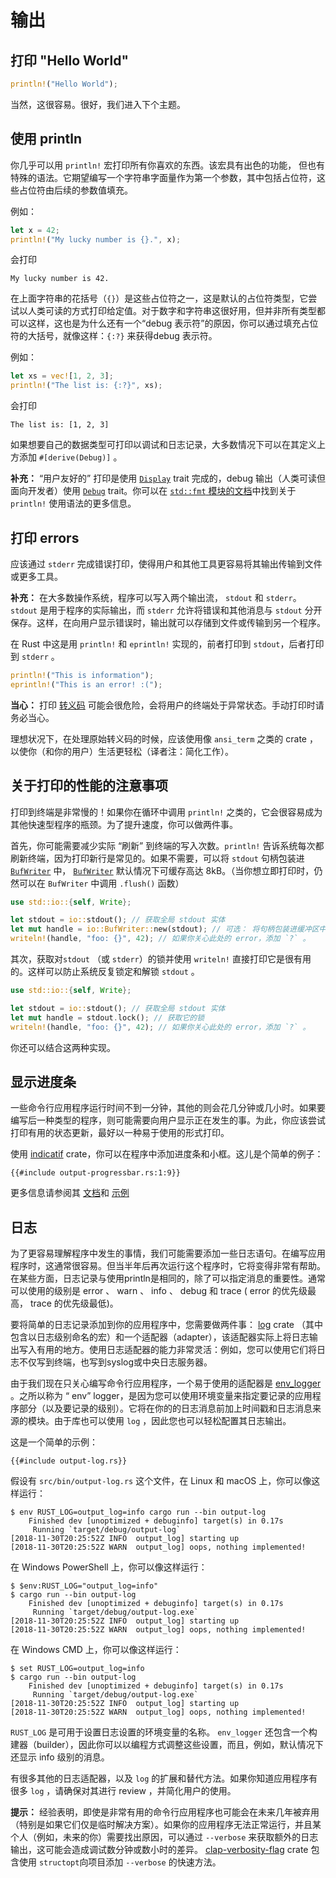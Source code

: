 # 输出

## 打印 "Hello World"

```rust
println!("Hello World");
```

当然，这很容易。很好，我们进入下个主题。

## 使用 println

你几乎可以用 `println!` 宏打印所有你喜欢的东西。该宏具有出色的功能， 但也有特殊的语法。它期望编写一个字符串字面量作为第一个参数，其中包括占位符，这些占位符由后续的参数值填充。

例如：

```rust
let x = 42;
println!("My lucky number is {}.", x);
```

会打印

```console
My lucky number is 42.
```

在上面字符串的花括号（`{}`）是这些占位符之一，这是默认的占位符类型，它尝试以人类可读的方式打印给定值。对于数字和字符串这很好用，但并非所有类型都可以这样，这也是为什么还有一个“debug 表示符”的原因，你可以通过填充占位符的大括号，就像这样：`{:?}` 来获得debug 表示符。

例如：

```rust
let xs = vec![1, 2, 3];
println!("The list is: {:?}", xs);
```

会打印

```console
The list is: [1, 2, 3]
```

如果想要自己的数据类型可打印以调试和日志记录，大多数情况下可以在其定义上方添加 `#[derive(Debug)]` 。

<aside>

**补充：**
“用户友好的” 打印是使用 [`Display`] trait 完成的，debug 输出（人类可读但面向开发者）使用 [`Debug`] trait。你可以在 [`std::fmt` 模块的文档][std::fmt]中找到关于 `println!` 使用语法的更多信息。

[`Display`]: https://doc.rust-lang.org/1.39.0/std/fmt/trait.Display.html
[`Debug`]: https://doc.rust-lang.org/1.39.0/std/fmt/trait.Debug.html
[std::fmt]: https://doc.rust-lang.org/1.39.0/std/fmt/index.html

</aside>

## 打印 errors

应该通过 `stderr` 完成错误打印，使得用户和其他工具更容易将其输出传输到文件或更多工具。

<aside>

**补充：**
在大多数操作系统，程序可以写入两个输出流， `stdout` 和 `stderr`。 `stdout` 是用于程序的实际输出，而 `stderr` 允许将错误和其他消息与 `stdout` 分开保存。这样，在向用户显示错误时，输出就可以存储到文件或传输到另一个程序。

</aside>

在 Rust 中这是用 `println!` 和 `eprintln!` 实现的，前者打印到 `stdout`，后者打印到 `stderr` 。

```rust
println!("This is information");
eprintln!("This is an error! :(");
```

<aside>

**当心：**
打印 [转义码][escape codes] 可能会很危险，会将用户的终端处于异常状态。手动打印时请务必当心。

[escape codes]: https://en.wikipedia.org/wiki/ANSI_escape_code

理想状况下，在处理原始转义码的时候，应该使用像 `ansi_term` 之类的 crate ，以使你（和你的用户）生活更轻松（译者注：简化工作）。

</aside>

## 关于打印的性能的注意事项

打印到终端是非常慢的！如果你在循环中调用 `println!` 之类的，它会很容易成为其他快速型程序的瓶颈。为了提升速度，你可以做两件事。

首先，你可能需要减少实际 “刷新” 到终端的写入次数。`println!` 告诉系统每次都刷新终端，因为打印新行是常见的。如果不需要，可以将 `stdout` 句柄包装进 [`BufWriter`] 中， [`BufWriter`] 默认情况下可缓存高达 8kB。（当你想立即打印时，仍然可以在 `BufWriter` 中调用 `.flush()` 函数）

```rust
use std::io::{self, Write};

let stdout = io::stdout(); // 获取全局 stdout 实体
let mut handle = io::BufWriter::new(stdout); // 可选： 将句柄包装进缓冲区中
writeln!(handle, "foo: {}", 42); // 如果你关心此处的 error，添加 `?` 。
```

其次，获取对`stdout` （或 `stderr`）的锁并使用 `writeln!` 直接打印它是很有用的。这样可以防止系统反复锁定和解锁 `stdout` 。

```rust
use std::io::{self, Write};

let stdout = io::stdout(); // 获取全局 stdout 实体
let mut handle = stdout.lock(); // 获取它的锁
writeln!(handle, "foo: {}", 42); // 如果你关心此处的 error，添加 `?` 。
```

你还可以结合这两种实现。

[`BufWriter`]: https://doc.rust-lang.org/1.39.0/std/io/struct.BufWriter.html

## 显示进度条

一些命令行应用程序运行时间不到一分钟，其他的则会花几分钟或几小时。如果要编写后一种类型的程序，则可能需要向用户显示正在发生的事。为此，你应该尝试打印有用的状态更新，最好以一种易于使用的形式打印。

使用 [indicatif] crate，你可以在程序中添加进度条和小框。这儿是个简单的例子：

```rust,ignore
{{#include output-progressbar.rs:1:9}}
```

更多信息请参阅其 [文档][indicatif docs]和 [示例][indicatif examples]

[indicatif]: https://crates.io/crates/indicatif
[indicatif docs]: https://docs.rs/indicatif
[indicatif examples]: https://github.com/mitsuhiko/indicatif/tree/master/examples

## 日志

为了更容易理解程序中发生的事情，我们可能需要添加一些日志语句。在编写应用程序时，这通常很容易。但当半年后再次运行这个程序时，它将变得非常有帮助。在某些方面，日志记录与使用println是相同的，除了可以指定消息的重要性。通常可以使用的级别是 error 、 warn 、 info 、 debug 和 trace ( error 的优先级最高， trace 的优先级最低)。

要将简单的日志记录添加到你的应用程序中，您需要做两件事： [log] crate （其中包含以日志级别命名的宏）和一个适配器（adapter），该适配器实际上将日志输出写入有用的地方。使用日志适配器的能力非常灵活：例如，您可以使用它们将日志不仅写到终端，也写到syslog或中央日志服务器。

[syslog]: https://en.wikipedia.org/wiki/Syslog

由于我们现在只关心编写命令行应用程序，一个易于使用的适配器是 [env_logger] 。之所以称为 “ env” logger，是因为您可以使用环境变量来指定要记录的应用程序部分（以及要记录的级别）。它将在你的的日志消息前加上时间戳和日志消息来源的模块。由于库也可以使用 `log` ，因此您也可以轻松配置其日志输出。

这是一个简单的示例：

[log]: https://crates.io/crates/log
[env_logger]: https://crates.io/crates/env_logger

```rust,ignore
{{#include output-log.rs}}
```

假设有 `src/bin/output-log.rs` 这个文件，在 Linux 和 macOS 上，你可以像这样运行：
```console
$ env RUST_LOG=output_log=info cargo run --bin output-log
    Finished dev [unoptimized + debuginfo] target(s) in 0.17s
     Running `target/debug/output-log`
[2018-11-30T20:25:52Z INFO  output_log] starting up
[2018-11-30T20:25:52Z WARN  output_log] oops, nothing implemented!
```

在 Windows PowerShell 上，你可以像这样运行：
```console
$ $env:RUST_LOG="output_log=info"
$ cargo run --bin output-log
    Finished dev [unoptimized + debuginfo] target(s) in 0.17s
     Running `target/debug/output-log.exe`
[2018-11-30T20:25:52Z INFO  output_log] starting up
[2018-11-30T20:25:52Z WARN  output_log] oops, nothing implemented!
```

在 Windows CMD 上，你可以像这样运行：
```console
$ set RUST_LOG=output_log=info
$ cargo run --bin output-log
    Finished dev [unoptimized + debuginfo] target(s) in 0.17s
     Running `target/debug/output-log.exe`
[2018-11-30T20:25:52Z INFO  output_log] starting up
[2018-11-30T20:25:52Z WARN  output_log] oops, nothing implemented!
```

`RUST_LOG` 是可用于设置日志设置的环境变量的名称。
`env_logger` 还包含一个构建器（builder），因此你可以以编程方式调整这些设置，而且，例如，默认情况下还显示 info 级别的消息。

有很多其他的日志适配器，以及 `log` 的扩展和替代方法。如果你知道应用程序有很多 `log` ，请确保对其进行 review ，并简化用户的使用。

<aside>

**提示：**
经验表明，即使是非常有用的命令行应用程序也可能会在未来几年被弃用（特别是如果它们仅是临时解决方案）。如果你的应用程序无法正常运行，并且某个人（例如，未来的你）需要找出原因，可以通过 `--verbose` 来获取额外的日志输出，这可能会造成调试数分钟或数小时的差异。 [clap-verbosity-flag] crate 包含使用 `structopt`向项目添加 `--verbose` 的快速方法。

[clap-verbosity-flag]: https://crates.io/crates/clap-verbosity-flag

</aside>
